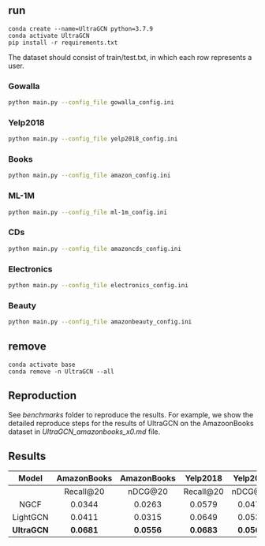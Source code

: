 


## run

```
conda create --name=UltraGCN python=3.7.9
conda activate UltraGCN
pip install -r requirements.txt
```

The dataset should consist of train/test.txt, in which each row represents a user.



### Gowalla

```bash
python main.py --config_file gowalla_config.ini
```

### Yelp2018


```bash
python main.py --config_file yelp2018_config.ini
```

### Books

```bash
python main.py --config_file amazon_config.ini
```

### ML-1M

```bash
python main.py --config_file ml-1m_config.ini
```

### CDs

```bash
python main.py --config_file amazoncds_config.ini
```

### Electronics

```bash
python main.py --config_file electronics_config.ini
```

### Beauty


```bash
python main.py --config_file amazonbeauty_config.ini
```

## remove

```
conda activate base
conda remove -n UltraGCN --all
```



## Reproduction
See _benchmarks_ folder to reproduce the results.
For example, we show the detailed reproduce steps for the results of UltraGCN on the AmazoonBooks dataset in _UltraGCN_amazonbooks_x0.md_ file.



## Results
|   Model  | AmazonBooks | AmazonBooks        |  Yelp2018 | Yelp2018        |  Gowalla  |   Gowalla      |
|:--------:|:-----------:|:-------:|:---------:|:-------:|:---------:|:-------:|
|          |  Recall@20  | nDCG@20 | Recall@20 | nDCG@20 | Recall@20 | nDCG@20 |
|   NGCF   |    0.0344   |  0.0263 |   0.0579  |  0.0477 |   0.1570  |  0.1327 |
| LightGCN |    0.0411   |  0.0315 |   0.0649  |  0.0530 |   0.1830  |  0.1554 |
| **UltraGCN** |    **0.0681**   |  **0.0556** |   **0.0683**  | **0.0561**  |   **0.1862**  |  **0.1580** |
